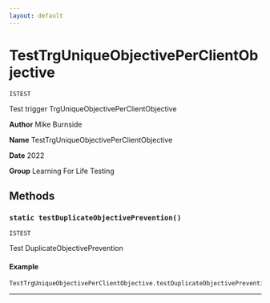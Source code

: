 ```yaml
---
layout: default
---
```

# TestTrgUniqueObjectivePerClientObjective

`ISTEST`

Test trigger TrgUniqueObjectivePerClientObjective


**Author** Mike Burnside


**Name** TestTrgUniqueObjectivePerClientObjective


**Date** 2022


**Group** Learning For Life Testing

## Methods
### `static testDuplicateObjectivePrevention()`

`ISTEST`

Test DuplicateObjectivePrevention

#### Example
```apex
TestTrgUniqueObjectivePerClientObjective.testDuplicateObjectivePrevention();
```


---
